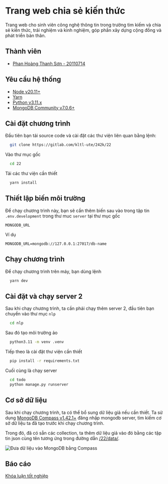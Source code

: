 
# Trang web chia sẻ kiến thức

Trang web cho sinh viên công nghệ thông tin trong trường tìm kiếm và chia sẻ kiến thức, trải nghiệm và kinh nghiệm, góp phần xây dựng cộng đồng và phát triển bản thân.


## Thành viên

- [Phan Hoàng Thanh Sơn - 20110714](https://www.github.com/thanhson00)


## Yêu cầu hệ thống

- [Node v20.11+](https://nodejs.org/en/download/current/)
- [Yarn](https://yarnpkg.com/en/docs/install)
- [Python v3.11.x](https://www.python.org/downloads/)
- [MongoDB Community v7.0.6+](https://www.mongodb.com/try/download/community)


## Cài đặt chương trình

Đầu tiên bạn tải source code và cài đặt các thư viện liên quan bằng lệnh:

```bash
  git clone https://gitlab.com/kltl-ute/242k/22
```
Vào thư mục gốc 
```bash
  cd 22
```

Tải các thư viện cần thiết
```bash
  yarn install
```

## Thiết lập biến môi trường

Để chạy chương trình này, bạn sẽ cần thêm biến sau vào trong tập tin `.env.development` trong thư muc `server` tại thư mục gốc

`MONGODB_URL` 

Ví dụ 

`MONGODB_URL=mongodb://127.0.0.1:27017/db-name`


## Chạy chương trình

Để chạy chương trình trên máy, bạn dùng lệnh

```bash
  yarn dev
```


## Cài đặt và chạy server 2

Sau khi chạy chương trình, ta cần phải chạy thêm server 2, đầu tiên bạn chuyển vào thư mục `nlp`

```bash
  cd nlp
```

Sau đó tạo môi trường ảo

```bash
  python3.11 -m venv .venv
```

Tiếp theo là cài đặt thư viện cần thiết

```bash
  pip install -r requirements.txt
```

Cuối cùng là chạy server

```bash
  cd todo
  python manage.py runserver
```

## Cơ sở dữ liệu

Sau khi chạy chương trình, ta có thể bổ sung dữ liệu giả nếu cần thiết. Ta sử dụng [MongoDB Compass v1.42.1+](https://www.mongodb.com/try/download/compass) đăng nhập mongodb server, tìm kiếm cơ sở dữ liệu ta đã tạo trước khi chạy chương trình. 

Trong đó, đã có sẵn các collection, ta thêm dữ liệu giả vào đó bằng các tập tin json cùng tên tương ứng trong đường dẫn [/22/data/](https://gitlab.com/kltl-ute/242k/22/-/tree/main/data/).

![Đưa dữ liệu vào MongoDB bằng Compass](https://res.cloudinary.com/dfnm6sooi/image/upload/v1720539653/nryynqhndzrpckmolgvm.png)

## Báo cáo

[Khóa luận tốt nghiệp](https://docs.google.com/document/d/1E6u6rqmPKykh6ILFMA8sdAvEvHaP2Of4U3kay3uEEFo/edit?usp=sharing)


